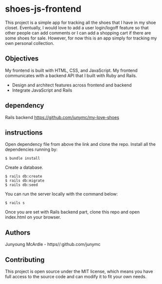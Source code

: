 # shoes-js-frontend
This project is a simple app for tracking all the shoes that I have in my shoe closet. Eventually, I would love to add a user login/logoff feature so that other people can add comments or I can add a shopping cart if there are some shoes for sale. However, for now this is an app simply for tracking my own personal collection.

## Objectives
My frontend is built with HTML, CSS, and JavaScript. My frontend communicates with a backend API that I built with Ruby and Rails.

  - Design and architect features across frontend and backend
  - Integrate JavaScript and Rails

## dependency
Rails backend https://github.com/junymc/my-love-shoes

## instructions
Open dependency file from above the link and clone the repo.
Install all the dependencies running by:
```
$ bundle install
```

Create a database.
```
$ rails db:create
$ rails db:migrate
$ rails db:seed
```

You can run the server locally with the command below:
```
$ rails s
```

Once you are set with Rails backend part, clone this repo and open index.html on your browser.

## Authors
Junyoung McArdle - https//:github.com/junymc

## Contributing
This project is open source under the MIT license, which means you have full access to the source code and can modify it to fit your own needs.